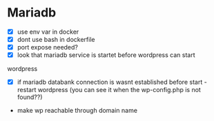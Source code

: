 # Mariadb
- [x] use env var in docker
- [x] dont use bash in dockerfile
- [x] port expose needed?
- [x] look that mariadb service is startet before wordpress can start

wordpress
- [x] if mariadb databank connection is wasnt established before start - restart wordpress (you can see it when the wp-config.php is not found??)
- make wp reachable through domain name